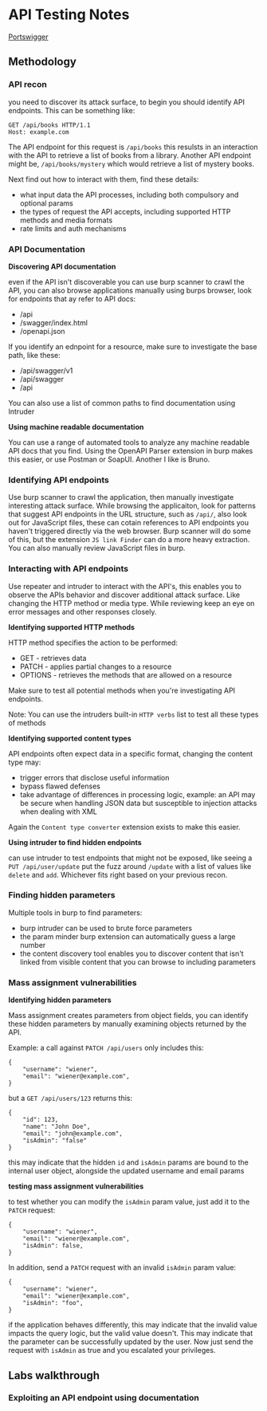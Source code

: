 # API Testing Notes

[Portswigger](https://portswigger.net/web-security/api-testing)

## Methodology

### API recon

you need to discover its attack surface, to begin you should identify API endpoints. This can be something like: 

```
GET /api/books HTTP/1.1
Host: example.com
```

The API endpoint for this request is `/api/books` this resulsts in an interaction with the API to retrieve a list of books from a library. Another API endpoint might be, `/api/books/mystery` which would retrieve a list of mystery books.

Next find out how to interact with them, find these details:
- what input data the API processes, including both compulsory and optional params
- the types of request the API accepts, including supported HTTP methods and media formats
- rate limits and auth mechanisms

### API Documentation

**Discovering API documentation**

even if the API isn't discoverable you can use burp scanner to crawl the API, you can also browse applications manually using burps browser, look for endpoints that ay refer to API docs: 
- /api
- /swagger/index.html
- /openapi.json

If you identify an ednpoint for a resource, make sure to investigate the base path, like these:
- /api/swagger/v1
- /api/swagger
- /api

You can also use a list of common paths to find documentation using Intruder

**Using machine readable documentation**

You can use a range of automated tools to analyze any machine readable API docs that you find. Using the OpenAPI Parser extension in burp makes this easier, or use Postman or SoapUI. Another I like is Bruno.

### Identifying API endpoints

Use burp scanner to crawl the application, then manually investigate interesting attack surface. While browsing the applicaiton, look for patterns that suggest API endpoints in the URL structure, such as `/api/`, also look out for JavaScript files, these can cotain references to API endpoints you haven't triggered directly via the web browser. Burp scanner will do some of this, but the extension `JS link Finder` can do a more heavy extraction. You can also manually review JavaScript files in burp.

### Interacting with API endpoints

Use repeater and intruder to interact with the API's, this enables you to observe the APIs behavior and discover additional attack surface. Like changing the HTTP method or media type. While reviewing keep an eye on error messages and other responses closely. 

**Identifying supported HTTP methods**

HTTP method specifies the action to be performed:
- GET - retrieves data
- PATCH - applies partial changes to a resource
- OPTIONS - retrieves the methods that are allowed on a resource

Make sure to test all potential methods when you're investigating API endpoints.

Note: You can use the intruders built-in `HTTP verbs` list to test all these types of methods

**Identifying supported content types**

API endpoints often expect data in a specific format, changing the content type may:
- trigger errors that disclose useful information
- bypass flawed defenses
- take advantage of differences in processing logic, example: an API may be secure when handling JSON data but susceptible to injection attacks when dealing with XML

Again the `Content type converter` extension exists to make this easier.

**Using intruder to find hidden endpoints**

can use intruder to test endpoints that might not be exposed, like seeing a `PUT /api/user/update` put the fuzz around `/update` with a list of values like `delete` and `add`. Whichever fits right based on your previous recon. 

### Finding hidden parameters

Multiple tools in burp to find parameters:
- burp intruder can be used to brute force parameters
- the param minder burp extension can automatically guess a large number
- the content discovery tool enables you to discover content that isn't linked from visible content that you can browse to including parameters

### Mass assignment vulnerabilities

**Identifying hidden parameters**

Mass assignment creates parameters from object fields, you can identify these hidden parameters by manually examining objects returned by the API.

Example: a call against `PATCH /api/users` only includes this:

```
{
    "username": "wiener",
    "email": "wiener@example.com",
}
```

but a `GET /api/users/123` returns this:

```
{
    "id": 123,
    "name": "John Doe",
    "email": "john@example.com",
    "isAdmin": "false"
}
```

this may indicate that the hidden `id` and `isAdmin` params are bound to the internal user object, alongside the updated username and email params

**testing mass assignment vulnerabilities**

to test whether you can modify the `isAdmin` param value, just add it to the `PATCH` request:

```
{
    "username": "wiener",
    "email": "wiener@example.com",
    "isAdmin": false,
}
```

In addition, send a `PATCH` request with an invalid `isAdmin` param value:

```
{
    "username": "wiener",
    "email": "wiener@example.com",
    "isAdmin": "foo",
}
```

if the application behaves differently, this may indicate that the invalid value impacts the query logic, but the valid value doesn't. This may indicate that the parameter can be successfully updated by the user. Now just send the request with `isAdmin` as true and you escalated your privileges.


## Labs walkthrough

### Exploiting an API endpoint using documentation
































